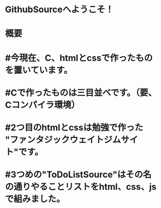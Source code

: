 # GithubSourceへようこそ！

<h1>概要<h1>

#今現在、C、htmlとcssで作ったものを置いています。<br>
<br>
#Cで作ったものは三目並べです。（要、Cコンパイラ環境）<br>
<br>
#2つ目のhtmlとcssは勉強で作った<br>
"ファンタジックウェイトジムサイト"です。<br>
<br>
#3つめの"ToDoListSource"はその名の通りやることリストをhtml、css、jsで組みました。
